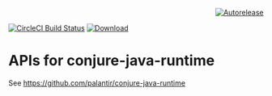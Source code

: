<p align="right">
<a href="https://autorelease.general.dmz.palantir.tech/palantir/conjure-java-runtime-api"><img src="https://img.shields.io/badge/Perform%20an-Autorelease-success.svg" alt="Autorelease"></a>
</p>

[![CircleCI Build Status](https://circleci.com/gh/palantir/conjure-java-runtime-api/tree/develop.svg?style=shield)](https://circleci.com/gh/palantir/conjure-java-runtime-api)
[![Download](https://api.bintray.com/packages/palantir/releases/conjure-java-runtime-api/images/download.svg) ](https://bintray.com/palantir/releases/conjure-java-runtime-api/_latestVersion)

# APIs for conjure-java-runtime

See https://github.com/palantir/conjure-java-runtime
